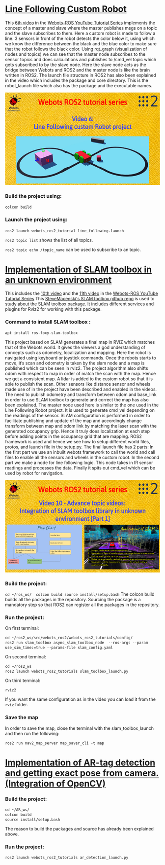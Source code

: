 # [Line Following Custom Robot](https://www.youtube.com/watch?v=ZTJa5f5F5fU)
This [6th video](https://www.youtube.com/watch?v=ZTJa5f5F5fU) in the [Webots-ROS YouTube Tutorial Series](https://www.youtube.com/watch?v=jU_FD1_zAqo&list=PLt69C9MnPchkP0ZXZOqmIGRTOch8o9GiQ) implements the concept of a master and slave where the master publishes msgs on a topic and the slave subscribes to them.  Here a custom robot is made to follow a line. 3 sensors in front of the robot detects the color below it, using which we know the difference between the black and the blue color to make sure that the robot follows the black color. Using rqt_graph (visualization of nodes and topics) we can see that the master node subscribes to the sensor topics and does calculations and publishes to /cmd_vel topic which gets subscribed to by the slave node. Here the slave node acts as the bridge between Webots and ROS2 and the master node is like the brain written in ROS2.
The launch file structure in ROS2 has also been explained in the video which includes the package and core directory. This is the robot_launch file which also has the package and the executable names. 
<p align="center"><img src="images/gsod_06.png" alt="Video 6" height="300"></p>

### Build the project using:
`colcon build`
### Launch the project using: 
``ros2 launch webots_ros2_tutorial line_following.launch``

``ros2 topic list`` shows the list of all topics. 

``ros2 topic echo /topic_name`` can be used to subscribe to an topic.

# [Implementation of SLAM toolbox in an unknown environment](https://youtu.be/3Ak3KoNhfv0)
This includes the [10th video](https://youtu.be/3Ak3KoNhfv0) and the [11th video](https://youtu.be/3Ak3KoNhfv0) in the [Webots-ROS YouTube Tutorial Series](https://www.youtube.com/watch?v=jU_FD1_zAqo&list=PLt69C9MnPchkP0ZXZOqmIGRTOch8o9GiQ)
This [SteveMacenski's SLAM toolbox github repo](https://github.com/SteveMacenski/slam_toolbox) is used to study about the SLAM toolbox package. It includes different services and plugins for Rviz2 for working with this package.

### Command to install SLAM toolbox :
```
apt install ros-foxy-slam-toolbox
```
This project based on SLAM generates a final map in RVIZ which matches that of the Webots world. It gives the viewers a god understanding of concepts such as odometry, localization and mapping. Here the robot is navigated using keyboard or joystick commands. Once the robots starts to move, it’s scan and odometry is taken by the slam node and a map is published which can be seen in rviz2. The project algorithm also shifts odom with respect to map in order of match the scan with the map. Hence we get a consistent map. A lidar is added to the custom robot so that it is able to publish the scan. Other sensors like distance sensor and wheels made use of in the project have been described and enabled in the videos. The need to publish odometry and transform between odom and base_link in order to use SLAM toolbox to generate and correct the map has also been explained. The master node used here is similar to the one used in the Line Following Robot project. It is used to generate cmd_vel depending on the readings of the sensor. SLAM configuration is performed in order to facilitate publishing and update of the map and accordingly change transform between map and odom link by matching the laser scan with the generated occupancy grip. Hence it truly does localization at each step before adding points in the occupancy grid that are mapping. ROS2 framework is used and hence we see how to setup different world files, protos, and launch file in the setup.py. The final launch file has 2 parts: In the first part we use an inbuilt webots framework to call the world and call files to enable all the sensors and wheels in the custom robot. In the second part we make a node for line following logic. This node takes in IR sensor readings and processes the data. Finally it spits out cmd_vel which can be used by robot for navigation.
<p align="center"><img src="images/gsod_10.png" alt="Video 6" height="300"></p>

### Build the project:
``
cd ~/ros_ws/ 
colcon build
source install/setup.bash
``
The colcon build builds all the packages in the repository. 
Sourcing the package is a mandatory step so that ROS2 can register all the packages in the repository.
### Run the project:
On first terminal:
```
cd ~/ros2_ws/src/webots_ros2/webots_ros2_tutorials/config/
ros2 run slam_toolbox async_slam_toolbox_node  --ros-args --param use_sim_time:=true --params-file slam_config.yaml
```
On second terminal:
```
cd ~/ros2_ws
ros2 launch webots_ros2_tutorials slam_toolbox_launch.py
```
On third terminal:
```
rviz2
``` 
If you want the same configuration as in the video you can load it from the `rviz` folder.

### Save the map
In order to save the map, close the terminal with the slam_toolbox_launch and then run the following:
```
ros2 run nav2_map_server map_saver_cli -t map
```
#  [Implementation of AR-tag detection and getting exact pose from camera. (Integration of OpenCV)](https://youtu.be/iLwpk1mSxKM)
### Build the project: 
```
cd ~/AR_ws/ 
colcon build
source install/setup.bash
```
The reason to build the packages and source has already been explained above.

### Run the project:
```
ros2 launch webots_ros2_tutorials ar_detection_launch.py
```
